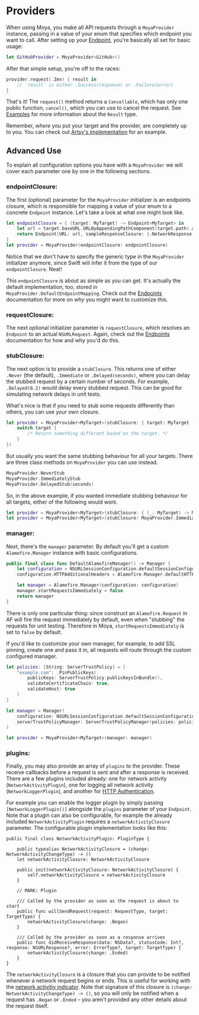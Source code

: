 Providers
=========

When using Moya, you make all API requests through a `MoyaProvider` instance,
passing in a value of your enum that specifies which endpoint you want to call.
After setting up your [Endpoint](Endpoints.md), you're basically all set for
basic usage:

```swift
let GitHubProvider = MoyaProvider<GitHub>()
```

After that simple setup, you're off to the races:

```swift
provider.request(.Zen) { result in
    // `result` is either .Success(response) or .Failure(error)
}
```

That's it! The `request()` method returns a `Cancellable`, which has
only one public function, `cancel()`, which you can use to cancel the
request.  See [Examples](Examples.md) for more information about the `Result`
type.

Remember, *where* you put your target and the provider, are completely up
to you. You can check out [Artsy's implementation](https://github.com/artsy/eidolon/blob/master/Kiosk/App/Networking/ArtsyAPI.swift)
for an example.

Advanced Use
------------

To explain all configuration options you have with a `MoyaProvider` we will cover each parameter one by one in the following sections.

### endpointClosure:

The first (optional) parameter for the `MoyaProvider` initializer is an
endpoints closure, which is responsible for mapping a value of your enum to a
concrete `Endpoint` instance. Let's take a look at what one might look like.

```swift
let endpointClosure = { (target: MyTarget) -> Endpoint<MyTarget> in
    let url = target.baseURL.URLByAppendingPathComponent(target.path).absoluteString
    return Endpoint(URL: url, sampleResponseClosure: {.NetworkResponse(200, target.sampleData)}, method: target.method, parameters: target.parameters)
}
let provider = MoyaProvider(endpointClosure: endpointClosure)
```

Notice that we don't have to specify the generic type in the `MoyaProvider`
initializer anymore, since Swift will infer it from the type of our
`endpointClosure`. Neat!

This `endpointClosure` is about as simple as you can get. It's actually the
default implementation, too, stored in `MoyaProvider.DefaultEndpointMapping`.
Check out the [Endpoints](Endpoints.md) documentation for more on _why_ you
might want to customize this.

### requestClosure:

The next optional initializer parameter is `requestClosure`, which resolves
an `Endpoint` to an actual `NSURLRequest`. Again, check out the [Endpoints](Endpoints.md)
documentation for how and why you'd do this.

### stubClosure:

The next option is to provide a `stubClosure`. This returns one of either `.Never` (the
default), `.Immediate` or `.Delayed(seconds)`, where you can delay the stubbed
request by a certain number of seconds. For example, `.Delayed(0.2)` would delay
every stubbed request. This can be good for simulating network delays in unit tests.

What's nice is that if you need to stub some requests differently than others,
you can use your own closure.

```swift
let provider = MoyaProvider<MyTarget>(stubClosure: { target: MyTarget -> Moya.StubBehavior in
	switch target {
		/* Return something different based on the target. */
	}
})
```

But usually you want the same stubbing behaviour for all your targets. There are
three class methods on `MoyaProvider` you can use instead.

```swift
MoyaProvider.NeverStub
MoyaProvider.ImmediatelyStub
MoyaProvider.DelayedStub(seconds)
```

So, in the above example, if you wanted immediate stubbing behaviour for all
targets, either of the following would work.

```swift
let provider = MoyaProvider<MyTarget>(stubClosure: { (_: MyTarget) -> Moya.StubBehavior in return .Immediate })
let provider = MoyaProvider<MyTarget>(stubClosure: MoyaProvider.ImmediatelyStub)
```

### manager:

Next, there's the `manager` parameter. By default you'll get a custom `Alamofire.Manager` instance with basic configurations.

```swift
public final class func DefaultAlamofireManager() -> Manager {
    let configuration = NSURLSessionConfiguration.defaultSessionConfiguration()
    configuration.HTTPAdditionalHeaders = Alamofire.Manager.defaultHTTPHeaders

    let manager = Alamofire.Manager(configuration: configuration)
    manager.startRequestsImmediately = false
    return manager
}
```

There is only one particular thing: since construct an `Alamofire.Request` in AF will fire the request immediately by default, even when "stubbing" the requests for unit testing. Therefore in Moya, `startRequestsImmediately` is set to `false` by default.

If you'd like to customize your own manager, for example, to add SSL pinning, create one and pass it in,
all requests will route through the custom configured manager.

```swift
let policies: [String: ServerTrustPolicy] = [
    "example.com": .PinPublicKeys(
        publicKeys: ServerTrustPolicy.publicKeysInBundle(),
        validateCertificateChain: true,
        validateHost: true
    )
]

let manager = Manager(
    configuration: NSURLSessionConfiguration.defaultSessionConfiguration(),
    serverTrustPolicyManager: ServerTrustPolicyManager(policies: policies)
)

let provider = MoyaProvider<MyTarget>(manager: manager)
```

### plugins:

Finally, you may also provide an array of `plugins` to the provider. These receive callbacks
before a request is sent and after a response is received. There are a few plugins
included already: one for network activity (`NetworkActivityPlugin`), one for logging
all network activity (`NetworkLoggerPlugin`), and another for [HTTP Authentication](Authentication.md).

For example you can enable the logger plugin by simply passing `[NetworkLoggerPlugin()]` alongside the `plugins` parameter of your `Endpoint`. Note that a plugin can also be configurable, for example the already included `NetworkActivityPlugin` requires a `networkActivityClosure` parameter. The configurable plugin implementation looks like this:

```
public final class NetworkActivityPlugin: PluginType {

    public typealias NetworkActivityClosure = (change: NetworkActivityChangeType) -> ()
    let networkActivityClosure: NetworkActivityClosure

    public init(networkActivityClosure: NetworkActivityClosure) {
        self.networkActivityClosure = networkActivityClosure
    }

    // MARK: Plugin

    /// Called by the provider as soon as the request is about to start
    public func willSendRequest(request: RequestType, target: TargetType) {
        networkActivityClosure(change: .Began)
    }

    /// Called by the provider as soon as a response arrives
    public func didReceiveResponse(data: NSData?, statusCode: Int?, response: NSURLResponse?, error: ErrorType?, target: TargetType) {
        networkActivityClosure(change: .Ended)
    }
}
```

The `networkActivityClosure` is a closure that you can provide to be notified whenever a network request begins or
ends. This is useful for working with the [network activitiy indicator](https://github.com/thoughtbot/BOTNetworkActivityIndicator).
Note that signature of this closure is `(change: NetworkActivityChangeType) -> ()`,
so you will only be notified when a request has `.Began` or `.Ended` –
you aren't provided any other details about the request itself.
